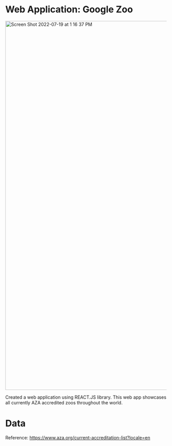 # Web Application: Google Zoo

<img width="1149" alt="Screen Shot 2022-07-19 at 1 16 37 PM" src="https://user-images.githubusercontent.com/52668142/179821577-94c2fd64-8f59-491c-9f57-aca0cbd69518.png">

Created a web application using REACT.JS library.  This web app showcases all currently AZA accredited zoos throughout the world.


# Data

Reference: https://www.aza.org/current-accreditation-list?locale=en
